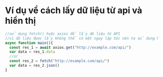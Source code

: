 # Ví dụ về cách lấy dữ liệu từ api và hiển thị 

```js
//sử dụng fetch() hoặc axios để lấy dữ liệu từ API
//vì dữ liệu được lấy không thể có mặt ngay lập tức nên ta sử dụng hàm đồng bộ
async function main(){
  const res_1 = await axios.get("http://example.com/api/")
  var data = res_1.data
  //or
  const res_2 = fetch("http://example.com/api/")
  var data = res_2.json()
}
```